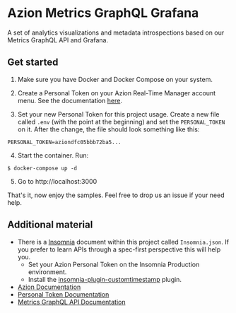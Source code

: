 # Azion Metrics GraphQL Grafana
A set of analytics visualizations and metadata introspections based on our Metrics GraphQL API and Grafana.

## Get started
1. Make sure you have Docker and Docker Compose on your system.

2. Create a Personal Token on your Azion Real-Time Manager account menu.
See the documentation [here](https://www.azion.com/en/documentation/products/accounts/personal-tokens).

3. Set your new Personal Token for this project usage.
Create a new file called `.env` (with the point at the beginning) and set the `PERSONAL_TOKEN` on it.
After the change, the file should look something like this:
```
PERSONAL_TOKEN=aziondfc05bbb72ba5...
```

4. Start the container. Run:
```
$ docker-compose up -d
```

5. Go to http://localhost:3000

That's it, now enjoy the samples. Feel free to drop us an issue if your need help.

## Additional material
- There is a [Insomnia](https://insomnia.rest/download) document within this project called `Insomnia.json`. 
If you prefer to learn APIs through a spec-first perspective this will help you.
	- Set your Azion Personal Token on the Insomnia Production environment.
	- Install the [insomnia-plugin-customtimestamp](https://github.com/Gabb1995/insomnia-plugin-customtimestamp) plugin.
- [Azion Documentation](https://www.azion.com/en/documentation)
- [Personal Token Documentation](https://www.azion.com/en/documentation/products/accounts/personal-tokens)
- [Metrics GraphQL API Documentation]()

